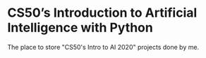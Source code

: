 # CS50’s Introduction to Artificial Intelligence with Python
The place to store "CS50's Intro to AI 2020" projects done by me.
